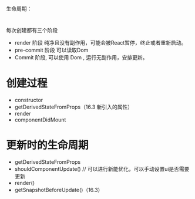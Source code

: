 生命周期：

# 

每次创建都有三个阶段

* render 阶段 纯净且没有副作用，可能会被React暂停，终止或者重新启动。
* pre-commit 阶段 可以读取Dom
* Commit 阶段, 可以使用 Dom , 运行无副作用，安排更新。

# 创建过程

* constructor
* getDerivedStateFromProps（16.3 新引入的属性）
* render 
* componentDidMount

# 更新时的生命周期

* getDerivedStateFromProps
* shouldComponentUpdate() // 可以进行新能优化，可以手动设置ui是否需要更新
* render()
* getSnapshotBeforeUpdate()（16.3）
